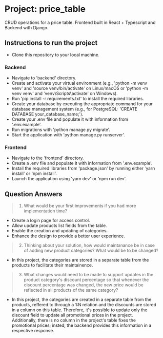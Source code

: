 # Project: price_table

CRUD operations for a price table. Frontend built in React + Typescript and Backend with Django.

## Instructions to run the project

- Clone this repository to your local machine.

### Backend

- Navigate to 'backend' directory.
- Create and activate your virtual environment (e.g., 'python -m venv venv' and 'source venv/bin/activate' on Linux/macOS or 'python -m venv venv' and 'venv\Scripts\activate' on Windows).
- Run 'pip install -r requirements.txt' to install the required libraries.
- Create your database by executing the appropriate command for your database management system (e.g., for PostgreSQL: 'CREATE DATABASE your_database_name;').
- Create your .env file and populate it with information from '.env.example'.
- Run migrations with 'python manage.py migrate'.
- Start the application with 'python manage.py runserver'.

### Frontend

- Navigate to the 'frontend' directory.
- Create a .env file and populate it with information from '.env.example'.
- Install the required libraries from 'package.json' by running either 'yarn install' or 'npm install'.
- Launch the application using 'yarn dev' or 'npm run dev'.

## Question Answers

> 1. What would be your first improvements if you had more implementation time?

- Create a login page for access control.
- Allow update products list fields from the table.
- Enable the creation and updating of categories.
- Enhance the design to provide a better user experience.

> 2. Thinking about your solution, how would maintanance be in case of adding new product categories? What would be to be changed?

- In this project, the categories are stored in a separate table from the products to facilitate their maintainence.

> 3. What changes would need to be made to support updates in the product category's discount percentage so that whenever the discount percentage was changed, the new price would be reflected in all products of the same category?

- In this project, the categories are created in a separate table from the products, reffered to through a 1:N relation and the discounts are stored in a column on this table. Therefore, it's possible to update only the discount field to update all promotional prices in the project. Additionally, there is no column in the project's table fixes the promotional prices; insted, the backend provides this information in a respective response.
